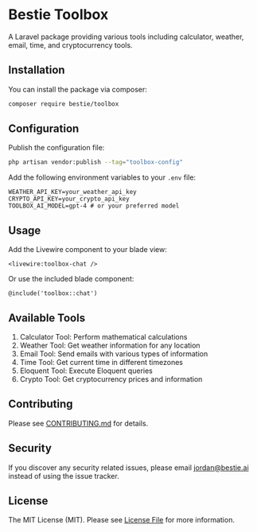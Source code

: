 # Bestie Toolbox

A Laravel package providing various tools including calculator, weather, email, time, and cryptocurrency tools.

## Installation

You can install the package via composer:

```bash
composer require bestie/toolbox
```

## Configuration

Publish the configuration file:

```bash
php artisan vendor:publish --tag="toolbox-config"
```

Add the following environment variables to your `.env` file:

```env
WEATHER_API_KEY=your_weather_api_key
CRYPTO_API_KEY=your_crypto_api_key
TOOLBOX_AI_MODEL=gpt-4 # or your preferred model
```

## Usage

Add the Livewire component to your blade view:

```blade
<livewire:toolbox-chat />
```

Or use the included blade component:

```blade
@include('toolbox::chat')
```

## Available Tools

1. Calculator Tool: Perform mathematical calculations
2. Weather Tool: Get weather information for any location
3. Email Tool: Send emails with various types of information
4. Time Tool: Get current time in different timezones
5. Eloquent Tool: Execute Eloquent queries
6. Crypto Tool: Get cryptocurrency prices and information

## Contributing

Please see [CONTRIBUTING.md](CONTRIBUTING.md) for details.

## Security

If you discover any security related issues, please email jordan@bestie.ai instead of using the issue tracker.

## License

The MIT License (MIT). Please see [License File](LICENSE.md) for more information.
